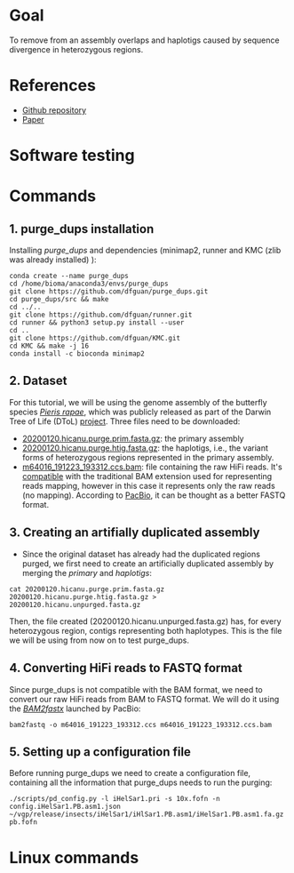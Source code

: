 # Goal  
To remove from an assembly overlaps and haplotigs caused by sequence divergence in heterozygous regions.  

# References  
* [Github repository](https://github.com/dfguan/purge_dups)  
* [Paper](https://academic.oup.com/bioinformatics/article/36/9/2896/5714742)

# Software testing  

# Commands  

## 1. purge_dups installation  
Installing *purge_dups* and dependencies (minimap2, runner and KMC (zlib was already installed) ):  
```console  
conda create --name purge_dups
cd /home/bioma/anaconda3/envs/purge_dups  
git clone https://github.com/dfguan/purge_dups.git  
cd purge_dups/src && make  
cd ../..
git clone https://github.com/dfguan/runner.git  
cd runner && python3 setup.py install --user  
cd ..  
git clone https://github.com/dfguan/KMC.git  
cd KMC && make -j 16  
conda install -c bioconda minimap2
```
## 2. Dataset  
For this tutorial, we will be using the genome assembly of the butterfly species [*Pieris rapae*](https://en.wikipedia.org/wiki/Pieris_rapae), which was publicly released as part of the Darwin Tree of Life (DToL) [project](https://www.darwintreeoflife.org/). Three files need to be downloaded:    
* [20200120.hicanu.purge.prim.fasta.gz](https://darwin.cog.sanger.ac.uk/insects/Pieris_rapae/ilPieRapa1/assemblies/working/20200120.hicanu.purge/20200120.hicanu.purge.prim.fasta.gz): the primary assembly  
* [20200120.hicanu.purge.htig.fasta.gz](https://darwin.cog.sanger.ac.uk/insects/Pieris_rapae/ilPieRapa1/assemblies/working/20200120.hicanu.purge/20200120.hicanu.purge.htig.fasta.gz): the haplotigs, i.e., the variant forms of heterozygous regions represented in the primary assembly.  
* [m64016_191223_193312.ccs.bam](https://darwin.cog.sanger.ac.uk/insects/Pieris_rapae/ilPieRapa1/genomic_data/pacbio/m64016_191223_193312.ccs.bam): file containing the raw HiFi reads. It's [compatible](https://pacbiofileformats.readthedocs.io/en/3.0/BAM.html) with the traditional BAM extension used for representing reads mapping, however in this case it represents only the raw reads (no mapping). According to [PacBio](https://www.pacb.com/wp-content/uploads/3_DavidAlexander_SmrtDevMeeting.pdf), it can be thought as a better FASTQ format. 
    
## 3. Creating an artifially duplicated assembly  
* Since the original dataset has already had the duplicated regions purged, we first need to create an artificially duplicated assembly by merging the *primary* and *haplotigs*: 

```console  
cat 20200120.hicanu.purge.prim.fasta.gz 20200120.hicanu.purge.htig.fasta.gz > 20200120.hicanu.unpurged.fasta.gz
```  

Then, the file created (20200120.hicanu.unpurged.fasta.gz) has, for every heterozygous region, contigs representing both haplotypes. This is the file we will be using from now on to test purge_dups. 

## 4. Converting HiFi reads to FASTQ format  
Since purge_dups is not compatible with the BAM format, we need to convert our raw HiFi reads from BAM to FASTQ format. We will do it using the [*BAM2fastx*](https://github.com/PacificBiosciences/bam2fastx) launched by PacBio:  
```console  
bam2fastq -o m64016_191223_193312.ccs m64016_191223_193312.ccs.bam
```

## 5. Setting up a configuration file  
Before running purge_dups we need to create a configuration file, containing all the information that purge_dups needs to run the purging:  

```console  
./scripts/pd_config.py -l iHelSar1.pri -s 10x.fofn -n config.iHelSar1.PB.asm1.json ~/vgp/release/insects/iHelSar1/iHlSar1.PB.asm1/iHelSar1.PB.asm1.fa.gz pb.fofn
```  

# Linux commands
